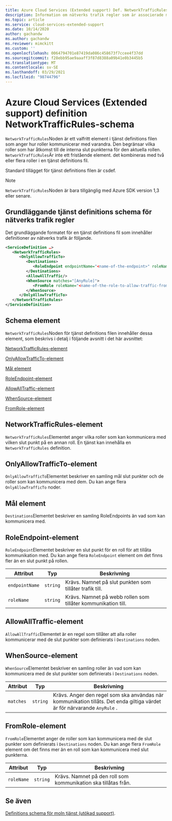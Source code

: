 ```yaml
---
title: Azure Cloud Services (Extended support) Def. NetworkTrafficRules-schema | Microsoft Docs
description: Information om nätverks trafik regler som är associerade med Cloud Services (utökad support)
ms.topic: article
ms.service: cloud-services-extended-support
ms.date: 10/14/2020
author: gachandw
ms.author: gachandw
ms.reviewer: mimckitt
ms.custom: ''
ms.openlocfilehash: 0064794701e87419da086c458673f7ccee4f37dd
ms.sourcegitcommit: f28ebb95ae9aaaff3f87d8388a09b41e0b3445b5
ms.translationtype: MT
ms.contentlocale: sv-SE
ms.lasthandoff: 03/29/2021
ms.locfileid: "98744796"
---
```

# <a name="azure-cloud-services-extended-support-definition-networktrafficrules-schema"></a>Azure Cloud Services (Extended support) definition NetworkTrafficRules-schema

`NetworkTrafficRules`Noden är ett valfritt element i tjänst definitions filen som anger hur roller kommunicerar med varandra. Den begränsar vilka roller som har åtkomst till de interna slut punkterna för den aktuella rollen. `NetworkTrafficRules`Är inte ett fristående element. det kombineras med två eller flera roller i en tjänst definitions fil.

Standard tillägget för tjänst definitions filen är csdef.

> [!NOTE]
>  `NetworkTrafficRules`Noden är bara tillgänglig med Azure SDK version 1,3 eller senare.

## <a name="basic-service-definition-schema-for-the-network-traffic-rules"></a>Grundläggande tjänst definitions schema för nätverks trafik regler
Det grundläggande formatet för en tjänst definitions fil som innehåller definitioner av nätverks trafik är följande.

```xml
<ServiceDefinition …>
   <NetworkTrafficRules>
      <OnlyAllowTrafficTo>
         <Destinations>
            <RoleEndpoint endpointName="<name-of-the-endpoint>" roleName="<name-of-the-role-containing-the-endpoint>"/>
         </Destinations>
         <AllowAllTraffic/>
         <WhenSource matches="[AnyRule]">
            <FromRole roleName="<name-of-the-role-to-allow-traffic-from>"/>
         </WhenSource>
      </OnlyAllowTrafficTo>
   </NetworkTrafficRules>
</ServiceDefinition>
```

## <a name="schema-elements"></a>Schema element
`NetworkTrafficRules`Noden för tjänst definitions filen innehåller dessa element, som beskrivs i detalj i följande avsnitt i det här avsnittet:

[NetworkTrafficRules-element](#NetworkTrafficRules)

[OnlyAllowTrafficTo-element](#OnlyAllowTrafficTo)

[Mål element](#Destinations)

[RoleEndpoint-element](#RoleEndpoint)

[AllowAllTraffic-element](#AllowAllTraffic)

[WhenSource-element](#WhenSource)

[FromRole-element](#FromRole)

##  <a name="networktrafficrules-element"></a><a name="NetworkTrafficRules"></a> NetworkTrafficRules-element
`NetworkTrafficRules`Elementet anger vilka roller som kan kommunicera med vilken slut punkt på en annan roll. En tjänst kan innehålla en `NetworkTrafficRules` definition.

##  <a name="onlyallowtrafficto-element"></a><a name="OnlyAllowTrafficTo"></a> OnlyAllowTrafficTo-element
`OnlyAllowTrafficTo`Elementet beskriver en samling mål slut punkter och de roller som kan kommunicera med dem. Du kan ange flera `OnlyAllowTrafficTo` noder.

##  <a name="destinations-element"></a><a name="Destinations"></a> Mål element
`Destinations`Elementet beskriver en samling RoleEndpoints än vad som kan kommunicera med.

##  <a name="roleendpoint-element"></a><a name="RoleEndpoint"></a> RoleEndpoint-element
`RoleEndpoint`Elementet beskriver en slut punkt för en roll för att tillåta kommunikation med. Du kan ange flera `RoleEndpoint` element om det finns fler än en slut punkt på rollen.

| Attribut      | Typ     | Beskrivning |
| -------------- | -------- | ----------- |
| `endpointName` | `string` | Krävs. Namnet på slut punkten som tillåter trafik till.|
| `roleName`     | `string` | Krävs. Namnet på webb rollen som tillåter kommunikation till.|

## <a name="allowalltraffic-element"></a><a name="AllowAllTraffic"></a> AllowAllTraffic-element
`AllowAllTraffic`Elementet är en regel som tillåter att alla roller kommunicerar med de slut punkter som definierats i `Destinations` noden.

##  <a name="whensource-element"></a><a name="WhenSource"></a> WhenSource-element
`WhenSource`Elementet beskriver en samling roller än vad som kan kommunicera med de slut punkter som definierats i `Destinations` noden.

| Attribut | Typ     | Beskrivning |
| --------- | -------- | ----------- |
| `matches` | `string` | Krävs. Anger den regel som ska användas när kommunikation tillåts. Det enda giltiga värdet är för närvarande `AnyRule` .|
  
##  <a name="fromrole-element"></a><a name="FromRole"></a> FromRole-element
`FromRole`Elementet anger de roller som kan kommunicera med de slut punkter som definierats i `Destinations` noden. Du kan ange flera `FromRole` element om det finns mer än en roll som kan kommunicera med slut punkterna.

| Attribut  | Typ     | Beskrivning |
| ---------- | -------- | ----------- |
| `roleName` | `string` | Krävs. Namnet på den roll som kommunikation ska tillåtas från.|

## <a name="see-also"></a>Se även
[Definitions schema för moln tjänst (utökad support)](schema-csdef-file.md).




